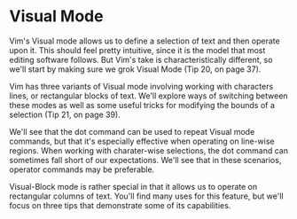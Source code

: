 Visual Mode
===========

Vim's Visual mode allows us to define a selection of text and then operate upon
it. This should feel pretty intuitive, since it is the model that most editing
software follows. But Vim's take is characteristically different, so we'll
start by making sure we grok Visual Mode (Tip 20, on page 37).

Vim has three variants of Visual mode involving working with characters lines,
or rectangular blocks of text. We'll explore ways of switching between these
modes as well as some useful tricks for modifying the bounds of a selection
(Tip 21, on page 39).

We'll see that the dot command can be used to repeat Visual mode commands, but
that it's especially effective when operating on line-wise regions. When
working with charater-wise selections, the dot command can sometimes fall short
of our expectations. We'll see that in these scenarios, operator commands may
be preferable.

Visual-Block mode is rather special in that it allows us to operate on
rectangular columns of text. You'll find many uses for this feature, but we'll
focus on three tips that demonstrate some of its capabilities.
